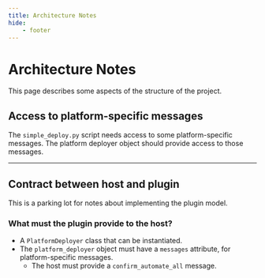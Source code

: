 ```yaml
---
title: Architecture Notes
hide:
    - footer
---
```


# Architecture Notes

This page describes some aspects of the structure of the project.

## Access to platform-specific messages

The `simple_deploy.py` script needs access to some platform-specific messages. The platform deployer object should provide access to those messages.

---

## Contract between host and plugin

This is a parking lot for notes about implementing the plugin model.

### What must the plugin provide to the host?

- A `PlatformDeployer` class that can be instantiated.
- The `platform_deployer` object must have a `messages` attribute, for platform-specific messages.
    - The host must provide a `confirm_automate_all` message.